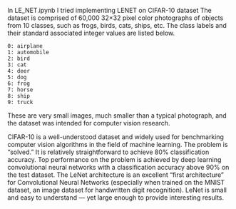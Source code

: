 In LE_NET.ipynb I tried implementing LENET on CIFAR-10 dataset The dataset is comprised of 60,000 32×32 pixel color photographs of objects from 10 classes, such as frogs, birds, cats, ships, etc. The class labels and their standard associated integer values are listed below.

    0: airplane
    1: automobile
    2: bird
    3: cat
    4: deer
    5: dog
    6: frog
    7: horse
    8: ship
    9: truck

These are very small images, much smaller than a typical photograph, and the dataset was intended for computer vision research.

CIFAR-10 is a well-understood dataset and widely used for benchmarking computer vision algorithms in the field of machine learning. The problem is “solved.” It is relatively straightforward to achieve 80% classification accuracy. Top performance on the problem is achieved by deep learning convolutional neural networks with a classification accuracy above 90% on the test dataset.
The LeNet architecture is an excellent “first architecture” for Convolutional Neural Networks (especially when trained on the MNIST dataset, an image dataset for handwritten digit recognition).
LeNet is small and easy to understand — yet large enough to provide interesting results. 
